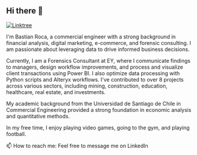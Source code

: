 ## Hi there 👋
[![Linktree](https://img.shields.io/badge/LinkedIn-0077B5?style=for-the-badge&logo=linkedin&logoColor=white)](https://www.linkedin.com/in/bastianroca/)

I'm Bastian Roca, a commercial engineer with a strong background in financial analysis, digital marketing, e-commerce, and forensic consulting. I am passionate about leveraging data to drive informed business decisions.

Currently, I am a Forensics Consultant at EY, where I communicate findings to managers, design workflow improvements, and process and visualize client transactions using Power BI. I also optimize data processing with Python scripts and Alteryx workflows. I've contributed to over 8 projects across various sectors, including mining, construction, education, healthcare, real estate, and investments.

My academic background from the Universidad de Santiago de Chile in Commercial Engineering provided a strong foundation in economic analysis and quantitative methods.

In my free time, I enjoy playing video games, going to the gym, and playing football.

📫 How to reach me: Feel free to message me on LinkedIn

